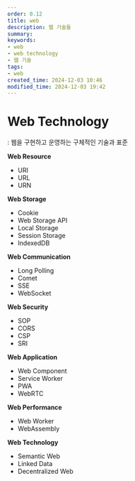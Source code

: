 ```yaml
---
order: 0.12
title: web
description: 웹 기술들
summary:
keywords:
- web
- web technology
- 웹 기술
tags:
- web
created_time: 2024-12-03 10:46
modified_time: 2024-12-03 19:42
---
```


# Web Technology 
: 웹을 구현하고 운영하는 구체적인 기술과 표준  

**Web Resource**
- URI
- URL
- URN

**Web Storage**
- Cookie
- Web Storage API
- Local Storage
- Session Storage
- IndexedDB

**Web Communication**
- Long Polling
- Comet
- SSE
- WebSocket

**Web Security**
- SOP
- CORS
- CSP
- SRI

**Web Application**
- Web Component
- Service Worker
- PWA
- WebRTC

**Web Performance**
- Web Worker
- WebAssembly

**Web Technology**
- Semantic Web
- Linked Data
- Decentralized Web